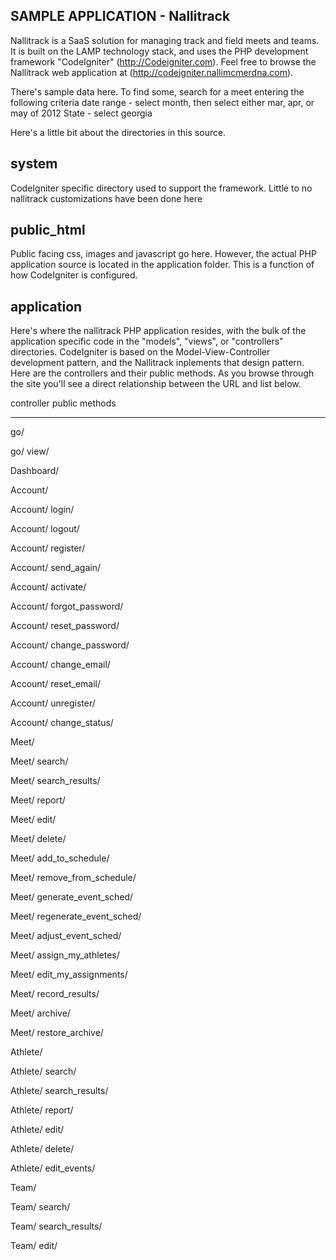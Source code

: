 <h2>SAMPLE APPLICATION - Nallitrack</h2>

Nallitrack is a SaaS solution for managing track and field meets and teams. It is built on the LAMP technology stack, and uses the PHP development framework "CodeIgniter" (http://Codeigniter.com). Feel free to browse the Nallitrack web application at (http://codeigniter.nallimcmerdna.com).


There's sample data here. To find some, search for a meet entering the following criteria
	date range - select month, then select either mar, apr, or may of 2012
	State - select georgia

Here's a little bit about the directories in this source.

system
------
CodeIgniter specific directory used to support the framework. Little to no nallitrack customizations have been done here

public_html
-----------
Public facing css, images and javascript go here.  However, the actual PHP application source is located in the application folder. This is a function of how CodeIgniter is configured.

application
-----------
Here's where the nallitrack PHP application resides, with the bulk of the application specific code in the "models", "views", or "controllers" directories. CodeIgniter is based on the Model-View-Controller development pattern, and the Nallitrack inplements that design pattern. Here are the controllers and their public methods. As you browse through the site you'll see a direct relationship between the URL and list below.

controller	public methods
----------	--------------
go/	

go/		view/

Dashboard/	

Account/	

Account/	login/

Account/	logout/

Account/	register/

Account/	send_again/

Account/	activate/

Account/	forgot_password/

Account/	reset_password/

Account/	change_password/

Account/	change_email/

Account/	reset_email/

Account/	unregister/

Account/	change_status/

Meet/		

Meet/		search/

Meet/		search_results/

Meet/		report/

Meet/		edit/

Meet/		delete/

Meet/		add_to_schedule/

Meet/		remove_from_schedule/

Meet/		generate_event_sched/

Meet/		regenerate_event_sched/

Meet/		adjust_event_sched/

Meet/		assign_my_athletes/

Meet/		edit_my_assignments/

Meet/		record_results/

Meet/		archive/

Meet/		restore_archive/

Athlete/	

Athlete/	search/

Athlete/	search_results/

Athlete/	report/

Athlete/	edit/

Athlete/	delete/

Athlete/	edit_events/

Team/	

Team/		search/

Team/		search_results/

Team/		edit/
